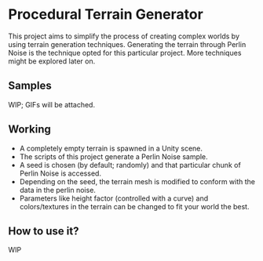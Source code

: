 # Procedural Terrain Generator
This project aims to simplify the process of creating complex worlds by using terrain generation techniques. Generating the terrain through Perlin Noise is the technique opted for this particular project. More techniques might be explored later on.

## Samples
WIP; GIFs will be attached.

## Working
- A completely empty terrain is spawned in a Unity scene.
- The scripts of this project generate a Perlin Noise sample.
- A seed is chosen (by default; randomly) and that particular chunk of Perlin Noise is accessed.
- Depending on the seed, the terrain mesh is modified to conform with the data in the perlin noise.
- Parameters like height factor (controlled with a curve) and colors/textures in the terrain can be changed to fit your world the best.

## How to use it?
WIP

